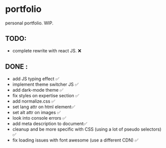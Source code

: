 # portfolio
personal portfolio. WIP. 

  ## TODO: 
   * complete rewrite with react JS. ❌
   
   
   
  ## DONE :  
   * add JS typing effect ✅
   * implement theme switcher JS  ✅ 
   * add dark-mode theme ✅
   * fix styles on expertise section ✅
   * add normalize.css ✅
   * set lang attr on html element✅
   * set alt attr on images ✅
   * look into console errors ✅
   * add meta description to document✅
   * cleanup and be more specific with CSS (using a lot of pseudo selectors) ✅
   * fix loading issues with font awesome (use a different CDN)  ✅

